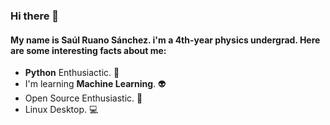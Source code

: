 ### Hi there 👋
#### My name is __Saúl Ruano Sánchez__. i'm a __4th-year physics undergrad__. Here are some __interesting facts__ about me:  
-  __Python__ Enthusiactic. 🐍
- I'm learning __Machine Learning__. 👽
- Open Source Enthusiastic. :penguin:
- Linux Desktop. 💻 

<!--
**PotterSR/PotterSR** is a ✨ _special_ ✨ repository because its `README.md` (this file) appears on your GitHub profile.

Here are some ideas to get you started:

- 🔭 I’m currently working on ...
- 🌱 I’m currently learning ...
- 👯 I’m looking to collaborate on ...
- 🤔 I’m looking for help with ...
- 💬 Ask me about ...
- 📫 How to reach me: ...
- 😄 Pronouns: ...
- ⚡ Fun fact: ...
-->
